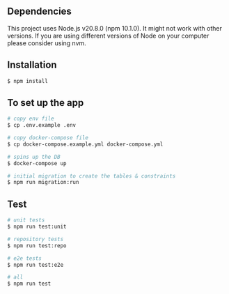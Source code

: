 ## Dependencies
This project uses Node.js v20.8.0 (npm 10.1.0). It might not work with other versions. If you are using different versions of Node on your computer please consider using nvm. 

## Installation

```bash
$ npm install
```

## To set up the app 

```bash
# copy env file
$ cp .env.example .env

# copy docker-compose file
$ cp docker-compose.example.yml docker-compose.yml

# spins up the DB
$ docker-compose up

# initial migration to create the tables & constraints
$ npm run migration:run
```

## Test

```bash
# unit tests
$ npm run test:unit

# repository tests
$ npm run test:repo

# e2e tests
$ npm run test:e2e

# all
$ npm run test
```
